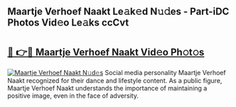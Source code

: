## Maartje Verhoef Naakt Le𝚊k𝚎d N𝚞𝚍es - Part-iDC Photos Vid𝚎o Le𝚊ks ccCvt

# <h2><a href="http://fb1lnmx.evod.top/?m=Maartje+Verhoef+Naakt">🔗 👉🔴 Maartje Verhoef Naakt Vid𝚎o Ph𝚘t𝚘s</a></h2>

[![Maartje Verhoef Naakt N𝚞d𝚎s](https://i.imgur.com/8V9OHl7.gif)](http://fb1lnmx.evod.top/?m=Maartje+Verhoef+Naakt)
Social media personality Maartje Verhoef Naakt recognized for their dance and lifestyle content. As a public figure, Maartje Verhoef Naakt understands the importance of maintaining a positive image, even in the face of adversity. 
